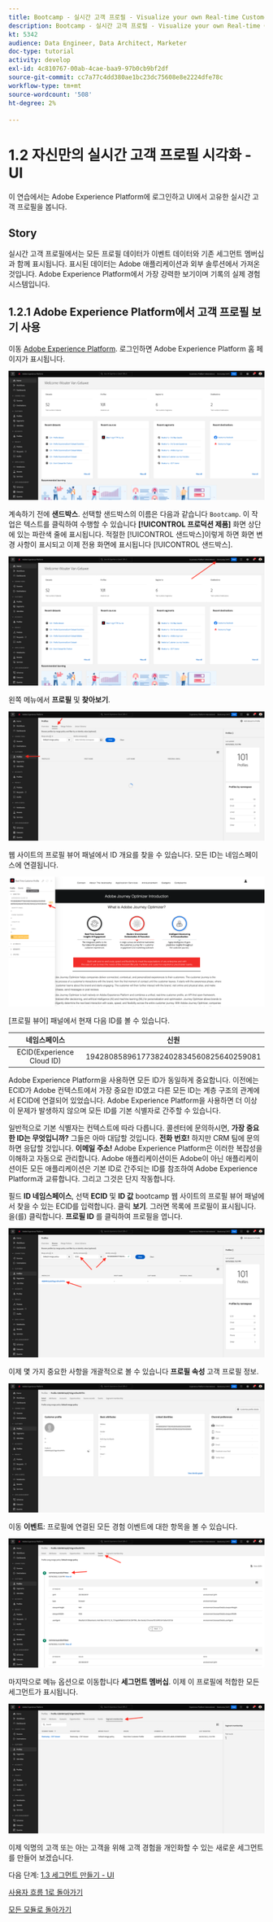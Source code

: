```yaml
---
title: Bootcamp - 실시간 고객 프로필 - Visualize your own Real-time Customer Profile - UI
description: Bootcamp - 실시간 고객 프로필 - Visualize your own Real-time Customer Profile - UI
kt: 5342
audience: Data Engineer, Data Architect, Marketer
doc-type: tutorial
activity: develop
exl-id: 4c810767-00ab-4cae-baa9-97b0cb9bf2df
source-git-commit: cc7a77c4dd380ae1bc23dc75608e8e2224dfe78c
workflow-type: tm+mt
source-wordcount: '508'
ht-degree: 2%

---
```


# 1.2 자신만의 실시간 고객 프로필 시각화 - UI

이 연습에서는 Adobe Experience Platform에 로그인하고 UI에서 고유한 실시간 고객 프로필을 봅니다.

## Story

실시간 고객 프로필에서는 모든 프로필 데이터가 이벤트 데이터와 기존 세그먼트 멤버십과 함께 표시됩니다. 표시된 데이터는 Adobe 애플리케이션과 외부 솔루션에서 가져온 것입니다. Adobe Experience Platform에서 가장 강력한 보기이며 기록의 실제 경험 시스템입니다.

## 1.2.1 Adobe Experience Platform에서 고객 프로필 보기 사용

이동 [Adobe Experience Platform](https://experience.adobe.com/platform). 로그인하면 Adobe Experience Platform 홈 페이지가 표시됩니다.

![데이터 수집](./images/home.png)

계속하기 전에 **샌드박스**. 선택할 샌드박스의 이름은 다음과 같습니다 ``Bootcamp``. 이 작업은 텍스트를 클릭하여 수행할 수 있습니다 **[!UICONTROL 프로덕션 제품]** 화면 상단에 있는 파란색 줄에 표시됩니다. 적절한 [!UICONTROL 샌드박스]이렇게 하면 화면 변경 사항이 표시되고 이제 전용 화면에 표시됩니다 [!UICONTROL 샌드박스].

![데이터 수집](./images/sb1.png)

왼쪽 메뉴에서 **프로필** 및 **찾아보기**.

![고객 프로필](./images/homemenu.png)

웹 사이트의 프로필 뷰어 패널에서 ID 개요를 찾을 수 있습니다. 모든 ID는 네임스페이스에 연결됩니다.

![고객 프로필](./images/identities.png)

[프로필 뷰어] 패널에서 현재 다음 ID를 볼 수 있습니다.

| 네임스페이스 | 신원 |
|:-------------:| :---------------:|
| ECID(Experience Cloud ID) | 19428085896177382402834560825640259081 |

Adobe Experience Platform을 사용하면 모든 ID가 동일하게 중요합니다. 이전에는 ECID가 Adobe 컨텍스트에서 가장 중요한 ID였고 다른 모든 ID는 계층 구조의 관계에서 ECID에 연결되어 있었습니다. Adobe Experience Platform을 사용하면 더 이상 이 문제가 발생하지 않으며 모든 ID를 기본 식별자로 간주할 수 있습니다.

일반적으로 기본 식별자는 컨텍스트에 따라 다릅니다. 콜센터에 문의하시면, **가장 중요한 ID는 무엇입니까?** 그들은 아마 대답할 것입니다. **전화 번호!** 하지만 CRM 팀에 문의하면 응답할 것입니다. **이메일 주소!**  Adobe Experience Platform은 이러한 복잡성을 이해하고 자동으로 관리합니다. Adobe 애플리케이션이든 Adobe이 아닌 애플리케이션이든 모든 애플리케이션은 기본 ID로 간주되는 ID를 참조하여 Adobe Experience Platform과 교류합니다. 그리고 그것은 단지 작동합니다.

필드 **ID 네임스페이스**, 선택 **ECID** 및 **ID 값** bootcamp 웹 사이트의 프로필 뷰어 패널에서 찾을 수 있는 ECID를 입력합니다. 클릭 **보기**. 그러면 목록에 프로필이 표시됩니다. 을(를) 클릭합니다. **프로필 ID** 를 클릭하여 프로필을 엽니다.

![고객 프로필](./images/popupecid.png)

이제 몇 가지 중요한 사항을 개괄적으로 볼 수 있습니다 **프로필 속성** 고객 프로필 정보.

![고객 프로필](./images/profile.png)

이동 **이벤트**: 프로필에 연결된 모든 경험 이벤트에 대한 항목을 볼 수 있습니다.

![고객 프로필](./images/profileee.png)

마지막으로 메뉴 옵션으로 이동합니다 **세그먼트 멤버십**. 이제 이 프로필에 적합한 모든 세그먼트가 표시됩니다.

![고객 프로필](./images/profileseg.png)

이제 익명의 고객 또는 아는 고객을 위해 고객 경험을 개인화할 수 있는 새로운 세그먼트를 만들어 보겠습니다.

다음 단계: [1.3 세그먼트 만들기 - UI](./ex3.md)

[사용자 흐름 1로 돌아가기](./uc1.md)

[모든 모듈로 돌아가기](../../overview.md)
